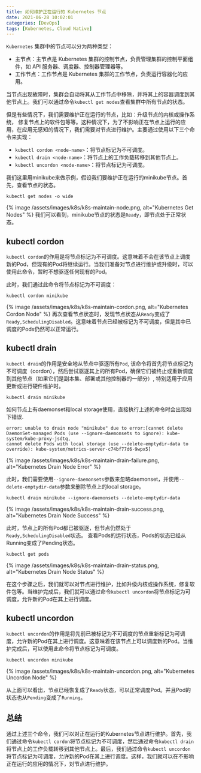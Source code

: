 ```yaml
---
title: 如何维护正在运行的 Kubernetes 节点
date: 2021-06-28 10:02:01
categories: [DevOps]
tags: [Kubernetes, Cloud Native]
---
```



`Kubernetes` 集群中的节点可以分为两种类型：
- 主节点：主节点是 Kubernetes 集群的控制节点，负责管理集群的控制平面组件，如 API 服务器、调度器、控制器管理器等。
- 工作节点：工作节点是 Kubernetes 集群的工作节点，负责运行容器化的应用。

当节点出现故障时，集群会自动将其从工作节点中移除，并将其上的容器调度到其他节点上。我们可以通过命令`kubectl get nodes`查看集群中所有节点的状态。

但是有些情况下，我们需要维护正在运行的节点，比如：升级节点的内核或操作系统， 修复节点上的软件包等等。这种情况下，为了不影响正在节点上运行的应用，在应用无感知的情况下，我们需要对节点进行维护。主要通过使用以下三个命令来实现：

- `kubectl cordon <node-name>`：将节点标记为不可调度。
- `kubectl drain <node-name>`：将节点上的工作负载转移到其他节点上。
- `kubectl uncordon <node-name>`：将节点标记为可调度。

我们这里用minikube来做示例，假设我们要维护正在运行的minikube节点。首先，查看节点的状态。

``` shell
kubectl get nodes -o wide
```

{% image /assets/images/k8s/k8s-maintain-node.png, alt="Kubernetes Get Nodes" %}
我们可以看到，minikube节点的状态是`Ready`，即节点处于正常状态。

## kubectl cordon
`kubectl cordon`的作用是将节点标记为不可调度。这意味着不会在该节点上调度新的Pod，但现有的Pod将继续运行。当我们准备对节点进行维护或升级时，可以使用此命令，暂时不想驱逐任何现有的Pod。

此时，我们通过此命令将节点标记为不可调度：

``` shell
kubectl cordon minikube
```

{% image /assets/images/k8s/k8s-maintain-cordon.png, alt="Kubernetes Cordon Node" %}
再次查看节点状态时，发现节点状态从`Ready`变成了`Ready,SchedulingDisabled`。这意味着节点已经被标记为不可调度，但是其中已调度的Pods仍然可以正常运行。

## kubectl drain
`kubectl drain`的作用是安全地从节点中驱逐所有`Pod`, 该命令将首先将节点标记为不可调度（cordon），然后尝试驱逐其上的所有Pod，确保它们被终止或重新调度到其他节点（如果它们是副本集、部署或其他控制器的一部分）, 特别适用于应用更新或进行硬件维护时。

``` shell
kubectl drain minikube
```

如何节点上有daemonset和local storage使用，直接执行上述的命令时会出现如下错误.

``` text
error: unable to drain node "minikube" due to error:[cannot delete DaemonSet-managed Pods (use --ignore-daemonsets to ignore): kube-system/kube-proxy-jsdtq,
cannot delete Pods with local storage (use --delete-emptydir-data to override): kube-system/metrics-server-c74bf77d6-9wpx5]
```

{% image /assets/images/k8s/k8s-maintain-drain-failure.png, alt="Kubernetes Drain Node Error" %}

此时，我们需要使用`--ignore-daemonsets`参数来忽略daemonset，并使用`--delete-emptydir-data`参数来删除节点上的local storage。

``` shell
kubectl drain minikube --ignore-daemonsets --delete-emptydir-data
```

{% image /assets/images/k8s/k8s-maintain-drain-success.png, alt="Kubernetes Drain Node Success" %}

此时，节点上的所有Pod都已被驱逐，但节点仍然处于`Ready,SchedulingDisabled`状态。 查看Pods的运行状态，Pods的状态已经从Running变成了Pending状态。

``` shell
kubectl get pods
```

{% image /assets/images/k8s/k8s-maintain-drain-status.png, alt="Kubernetes Drain Node Status" %}

在这个步骤之后，我们就可以对节点进行维护，比如升级内核或操作系统，修复软件包等。当维护完成后，我们就可以通过命令`kubectl uncordon`将节点标记为可调度，允许新的Pod在其上进行调度。


## kubectl uncordon
`kubectl uncordon`的作用是将先前已被标记为不可调度的节点重新标记为可调度，允许新的Pod在其上进行调度。这意味着在该节点上可以调度新的Pod。当维护完成后，可以使用此命令将节点标记为可调度。

``` shell
kubectl uncordon minikube
```

{% image /assets/images/k8s/k8s-maintain-uncordon.png, alt="Kubernetes Uncordon Node" %}

从上面可以看出，节点已经恢复成了`Ready`状态，可以正常调度Pod。并且Pod的状态也从`Pending`变成了`Running`。

## 总结
通过上述三个命令，我们可以对正在运行的Kubernetes节点进行维护。首先，我们通过命令`kubectl cordon`将节点标记为不可调度，然后通过命令`kubectl drain`将节点上的工作负载转移到其他节点上。最后，我们通过命令`kubectl uncordon`将节点标记为可调度，允许新的Pod在其上进行调度。这样，我们就可以在不影响正在运行的应用的情况下，对节点进行维护。




